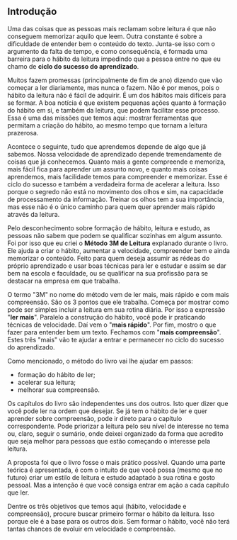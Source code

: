 ## Introdução

Uma das coisas que as pessoas mais reclamam sobre leitura é que não conseguem memorizar aquilo que leem. Outra constante é sobre a dificuldade de entender bem o conteúdo do texto. Junta-se isso com o argumento da falta de tempo, e como consequência, é formada uma barreira para o hábito da leitura impedindo que a pessoa entre no que eu chamo de **ciclo do sucesso do aprendizado**.

Muitos fazem promessas (principalmente de fim de ano) dizendo que vão começar a ler diariamente, mas nunca o fazem. Não é por menos, pois o hábito da leitura não é fácil de adquirir. É um dos hábitos mais difíceis para se formar. A boa notícia é que existem pequenas ações quanto à formação do hábito em si, e também da leitura, que podem facilitar esse processo. Essa é uma das missões que temos aqui: mostrar ferramentas que permitam a criação do hábito, ao mesmo tempo que tornam a leitura prazerosa.

Acontece o seguinte, tudo que aprendemos depende de algo que já sabemos. Nossa velocidade de aprendizado depende tremendamente de coisas que já conhecemos. Quanto mais a gente compreende e memoriza, mais fácil fica para aprender um assunto novo, e quanto mais coisas aprendemos, mais facilidade temos para compreender e memorizar. Esse é ciclo do sucesso e também a verdadeira forma de acelerar a leitura. Isso porque o segredo não está no movimento dos olhos e sim, na capacidade de processamento da informação. Treinar os olhos tem a sua importância, mas esse não é o único caminho para quem quer aprender mais rápido através da leitura.

Pelo desconhecimento sobre formação de hábito, leitura e estudo, as pessoas não sabem que podem se qualificar sozinhas em algum assunto. Foi por isso que eu criei o **Método 3M de Leitura** explanado durante o livro. Ele ajuda a criar o hábito, aumentar a velocidade, compreender bem e ainda memorizar o conteúdo. Feito para quem deseja assumir as rédeas do próprio aprendizado e usar boas técnicas para ler e estudar e assim se dar bem na escola e faculdade, ou se qualificar na sua profissão para se destacar na empresa em que trabalha.

O termo "3M" no nome do método vem de ler mais, mais rápido e com mais compreensão. São os 3 pontos que ele trabalha. Começa por mostrar como pode ser simples incluir a leitura em sua rotina diária. Por isso a expressão "**ler mais**". Paralelo a construção do hábito, você pode ir praticando técnicas de velocidade. Daí vem o "**mais rápido**". Por fim, mostro o que fazer para entender bem um texto. Fechamos com "**mais compreensão**". Estes três "mais" vão te ajudar a entrar e permanecer no ciclo do sucesso do aprendizado.

Como mencionado, o método do livro vai lhe ajudar em passos: 

* formação do hábito de ler;
* acelerar sua leitura;
* melhorar sua compreensão.

Os capítulos do livro são independentes uns dos outros. Isto quer dizer que você pode ler na ordem que desejar. Se já tem o hábito de ler e quer aprender sobre compreensão, pode ir direto para o capítulo correspondente. Pode priorizar a leitura pelo seu nível de interesse no tema ou, claro, seguir o sumário, onde deixei organizado da forma que acredito que seja melhor para pessoas que estão começando o interesse pela leitura.

A proposta foi que o livro fosse o mais prático possível. Quando uma parte teórica é apresentada, é com o intuito de que você possa (mesmo que no futuro) criar um estilo de leitura e estudo adaptado à sua rotina e gosto pessoal. Mas a intenção é que você consiga entrar em ação a cada capítulo que ler.

Dentre os três objetivos que temos aqui (hábito, velocidade e compreensão), procure buscar primeiro formar o hábito da leitura. Isso porque ele é a base para os outros dois. Sem formar o hábito, você não terá tantas chances de evoluir em velocidade e compreensão.
